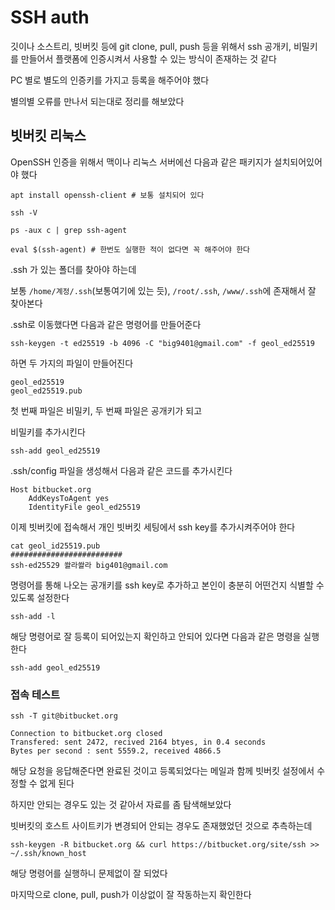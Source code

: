 # SSH auth

깃이나 소스트리, 빗버킷 등에 git clone, pull, push 등을 위해서 ssh 공개키, 비밀키를 만들어서 플랫폼에 인증시켜서 사용할 수 있는 방식이 존재하는 것 같다

PC 별로 별도의 인증키를 가지고 등록을 해주어야 했다

별의별 오류를 만나서 되는대로 정리를 해보았다

## 빗버킷 리눅스

OpenSSH 인증을 위해서 맥이나 리눅스 서버에선 다음과 같은 패키지가 설치되어있어야 했다

```shell
apt install openssh-client # 보통 설치되어 있다

ssh -V

ps -aux c | grep ssh-agent

eval $(ssh-agent) # 한번도 실행한 적이 없다면 꼭 해주어야 한다
```

.ssh 가 있는 폴더를 찾아야 하는데

보통 `/home/계정/.ssh`(보통여기에 있는 듯), `/root/.ssh`, `/www/.ssh`에 존재해서 잘 찾아본다

.ssh로 이동했다면 다음과 같은 명령어를 만들어준다

```shell
ssh-keygen -t ed25519 -b 4096 -C "big9401@gmail.com" -f geol_ed25519
```

하면 두 가지의 파일이 만들어진다

```
geol_ed25519
geol_ed25519.pub
```

첫 번째 파일은 비밀키, 두 번째 파일은 공개키가 되고

비밀키를 추가시킨다

```shell
ssh-add geol_ed25519
```

.ssh/config 파일을 생성해서 다음과 같은 코드를 추가시킨다

```
Host bitbucket.org
    AddKeysToAgent yes
    IdentityFile geol_ed25519
```

이제 빗버킷에 접속해서 개인 빗버킷 세팅에서 ssh key를 추가시켜주어야 한다

```shell
cat geol_id25519.pub
#########################
ssh-ed25529 쏼라쏼라 big401@gmail.com
```

명령어를 통해 나오는 공개키를 ssh key로 추가하고 본인이 충분히 어떤건지 식별할 수 있도록 설정한다

```shell
ssh-add -l
```

해당 명령어로 잘 등록이 되어있는지 확인하고 안되어 있다면 다음과 같은 명령을 실행한다

```
ssh-add geol_ed25519
```

### 접속 테스트

```shell
ssh -T git@bitbucket.org

Connection to bitbucket.org closed
Transfered: sent 2472, recived 2164 btyes, in 0.4 seconds
Bytes per second : sent 5559.2, received 4866.5
```

해당 요청을 응답해준다면 완료된 것이고 등록되었다는 메일과 함께 빗버킷 설정에서 수정할 수 없게 된다

하지만 안되는 경우도 있는 것 같아서 자료를 좀 탐색해보았다

빗버킷의 호스트 사이트키가 변경되어 안되는 경우도 존재했었던 것으로 추측하는데

```shell
ssh-keygen -R bitbucket.org && curl https://bitbucket.org/site/ssh >> ~/.ssh/known_host
```

해당 명령어를 실행하니 문제없이 잘 되었다


마지막으로 clone, pull, push가 이상없이 잘 작동하는지 확인한다


